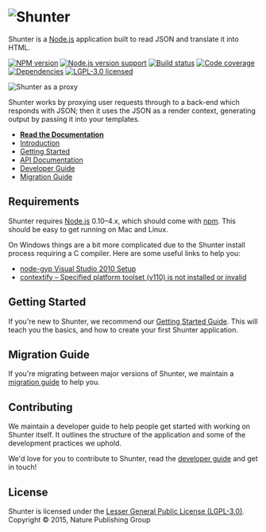 
# ![Shunter](docs/shunter-logo.png)

Shunter is a [Node.js][node] application built to read JSON and translate it into HTML.

[![NPM version][shield-npm]][info-npm]
[![Node.js version support][shield-node]][info-node]
[![Build status][shield-build]][info-build]
[![Code coverage][shield-coverage]][info-coverage]
[![Dependencies][shield-dependencies]][info-dependencies]
[![LGPL-3.0 licensed][shield-license]][info-license]

![Shunter as a proxy](docs/diagram.png)

Shunter works by proxying user requests through to a back-end which responds with JSON; then it uses the JSON as a render context, generating output by passing it into your templates.

- [**Read the Documentation**](docs/index.md)
- [Introduction](docs/introduction.md)
- [Getting Started](docs/getting-started.md)
- [API Documentation](docs/usage/index.md)
- [Developer Guide](docs/developer-guide.md)
- [Migration Guide](docs/migration/index.md)


Requirements
------------

Shunter requires [Node.js][node] 0.10–4.x, which should come with [npm][npm]. This should be easy to get running on Mac and Linux.

On Windows things are a bit more complicated due to the Shunter install process requiring a C compiler. Here are some useful links to help you:

- [node-gyp Visual Studio 2010 Setup][node-gyp-vs]
- [contextify – Specified platform toolset (v110) is not installed or invalid][contextify]


Getting Started
---------------

If you're new to Shunter, we recommend our [Getting Started Guide](docs/getting-started.md). This will teach you the basics, and how to create your first Shunter application.


Migration Guide
---------------

If you're migrating between major versions of Shunter, we maintain a [migration guide](migration/index.md) to help you.


Contributing
------------

We maintain a developer guide to help people get started with working on Shunter itself. It outlines the structure of the application and some of the development practices we uphold.

We'd love for you to contribute to Shunter, read the [developer guide](docs/developer-guide.md) and get in touch!


License
-------

Shunter is licensed under the [Lesser General Public License (LGPL-3.0)][info-license].  
Copyright &copy; 2015, Nature Publishing Group



[contextify]: http://zxtech.wordpress.com/2013/02/20/contextify-specified-platform-toolset-v110-is-not-installed-or-invalid/
[node]: https://nodejs.org/
[node-gyp-vs]: https://github.com/TooTallNate/node-gyp/wiki/Visual-Studio-2010-Setup
[npm]: https://www.npmjs.com/

[info-coverage]: https://coveralls.io/github/nature/shunter
[info-dependencies]: https://gemnasium.com/nature/shunter
[info-license]: LICENSE
[info-node]: package.json
[info-npm]: https://www.npmjs.com/package/shunter
[info-build]: https://travis-ci.org/nature/shunter
[shield-coverage]: https://img.shields.io/coveralls/nature/shunter.svg
[shield-dependencies]: https://img.shields.io/gemnasium/nature/shunter.svg
[shield-license]: https://img.shields.io/badge/license-LGPL%203.0-blue.svg
[shield-node]: https://img.shields.io/badge/node.js%20support-0.10–4-brightgreen.svg
[shield-npm]: https://img.shields.io/npm/v/shunter.svg
[shield-build]: https://img.shields.io/travis/nature/shunter/master.svg
